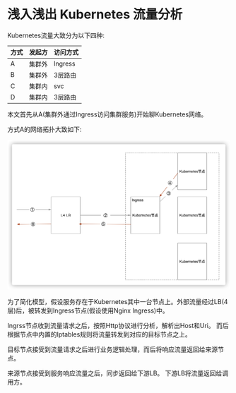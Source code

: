 # 浅入浅出 Kubernetes 流量分析

Kubernetes流量大致分为以下四种:

|方式|发起方|访问方式|
|---|-----|------|
|A|集群外|Ingress|
|B|集群外|3层路由|
|C|集群内|svc|
|D|集群内|3层路由|


本文首先从A(集群外通过Ingress访问集群服务)开始聊Kubernetes网络。

方式A的网络拓扑大致如下:

![k1.png](../../pic/doc/kubernetes/k8s-01.png)

为了简化模型，假设服务存在于Kubernetes其中一台节点上。外部流量经过LB(4层)后，被转发到Ingress节点(假设使用Nginx Ingress)中。

Ingrss节点收到流量请求之后，按照Http协议进行分析，解析出Host和Uri。 而后根据节点中内置的Iptables规则将流量转发到对应的目标节点之上。

目标节点接受到流量请求之后进行业务逻辑处理，而后将响应流量返回给来源节点。

来源节点接受到服务响应流量之后，同步返回给下游LB。 下游LB将流量返回给调用方。


